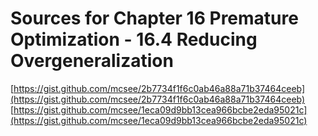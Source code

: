 # Sources for Chapter 16 Premature Optimization - 16.4 Reducing Overgeneralization

[https://gist.github.com/mcsee/2b7734f1f6c0ab46a88a71b37464ceeb](https://gist.github.com/mcsee/2b7734f1f6c0ab46a88a71b37464ceeb)
[https://gist.github.com/mcsee/1eca09d9bb13cea966bcbe2eda95021c](https://gist.github.com/mcsee/1eca09d9bb13cea966bcbe2eda95021c)